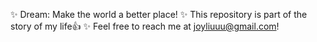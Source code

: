 ✨ Dream: Make the world a better place!
✨ This repository is part of the story of my life👍
✨ Feel free to reach me at joyliuuu@gmail.com!


<!---
joyliu7/joyliu7 is a ✨ special ✨ repository because its `README.md` (this file) appears on your GitHub profile.
You can click the Preview link to take a look at your changes.
--->
